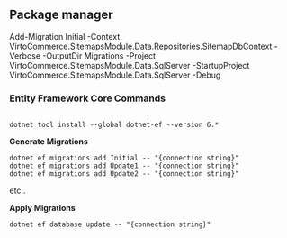 
## Package manager 
Add-Migration Initial -Context VirtoCommerce.SitemapsModule.Data.Repositories.SitemapDbContext  -Verbose -OutputDir Migrations -Project VirtoCommerce.SitemapsModule.Data.SqlServer -StartupProject VirtoCommerce.SitemapsModule.Data.SqlServer  -Debug



### Entity Framework Core Commands
```

dotnet tool install --global dotnet-ef --version 6.*
```

**Generate Migrations**

```
dotnet ef migrations add Initial -- "{connection string}"
dotnet ef migrations add Update1 -- "{connection string}"
dotnet ef migrations add Update2 -- "{connection string}"
```

etc..

**Apply Migrations**

`dotnet ef database update -- "{connection string}"`
